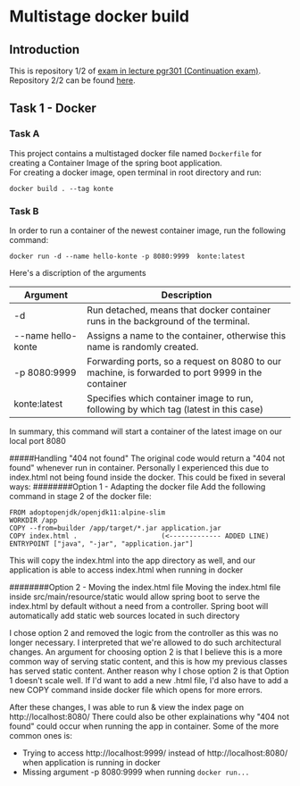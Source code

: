 # Multistage docker build

## Introduction
This is repository 1/2 of [exam in lecture pgr301 (Continuation exam)](https://github.com/Leifhaa/PGR301-2020-konte-oppgave2/tree/master/docs). Repository 2/2 can be found [here](https://github.com/Leifhaa/PGR301-2020-konte-oppgave2).

## Task 1 - Docker 
### Task A
This project contains a multistaged docker file named `Dockerfile` for creating a Container Image of the spring boot application.<br />
For creating a docker image, open terminal in root directory and run:
```shell script
docker build . --tag konte
```

### Task B
In order to run a container of the newest container image, run the following command:
```shell script
docker run -d --name hello-konte -p 8080:9999  konte:latest
```
Here's a discription of the arguments

| Argument | Description |
| --- | --- |
| -d | Run detached, means that docker container runs in the background of the terminal. |
| --name hello-konte | Assigns a name to the container, otherwise this name is randomly created. |
| -p 8080:9999 | Forwarding ports, so a request on 8080 to our machine, is forwarded to port 9999 in the container |
| konte:latest | Specifies which container image to run, following by which tag (latest in this case) |

In summary, this command will start a container of the latest image on our local port 8080

#####Handling "404 not found"
The original code would return a "404 not found" whenever run in container. Personally I experienced this due to index.html not being found inside the docker. This could be fixed in several ways:
########Option 1 - Adapting the docker file
Add the following command in stage 2 of the docker file:
```
FROM adoptopenjdk/openjdk11:alpine-slim
WORKDIR /app
COPY --from=builder /app/target/*.jar application.jar
COPY index.html .                     (<------------- ADDED LINE)
ENTRYPOINT ["java", "-jar", "application.jar"]
```
This will copy the index.html into the app directory as well, and our application is able to access index.html when running in docker

########Option 2 - Moving the index.html file
Moving the index.html file inside src/main/resource/static would allow spring boot to serve the index.html by default without a need from a controller. Spring boot will automatically add static web sources located in such directory

I chose option 2 and removed the logic from the controller as this was no longer necessary. I interpreted that we're allowed to do such architectural changes. An argument for choosing option 2 is that I believe this is a more common way of serving static content, and this is how my previous classes has served static content.
Anther reason why I chose option 2 is that Option 1 doesn't scale well. If I'd want to add a new .html file, I'd also have to add a new COPY command inside docker file which opens for more errors.

After these changes, I was able to run & view the index page on http://localhost:8080/
There could also be other explainations why "404 not found" could occur when running the app in container. Some of the more common ones is:
- Trying to access http://localhost:9999/ instead of http://localhost:8080/ when application is running in docker
- Missing argument -p 8080:9999 when running ````docker run...```` 



